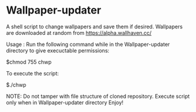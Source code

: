 # Wallpaper-updater
A shell script to change wallpapers and save them if desired. Wallpapers are downloaded at random from https://alpha.wallhaven.cc/  

Usage : Run the following command while in the Wallpaper-updater directory to give execuctable permissions:


$chmod 755 chwp


To execute the script:


$./chwp


NOTE: Do not tamper with file structure of cloned repository. 
Execute script only when in Wallpaper-updater directory
Enjoy!
